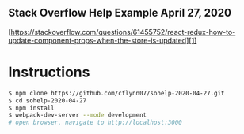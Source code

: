 Stack Overflow Help Example April 27, 2020
------------------------------------------

[https://stackoverflow.com/questions/61455752/react-redux-how-to-update-component-props-when-the-store-is-updated][1]

Instructions
============
```sh
$ npm clone https://github.com/cflynn07/sohelp-2020-04-27.git
$ cd sohelp-2020-04-27
$ npm install
$ webpack-dev-server --mode development
# open browser, navigate to http://localhost:3000
```

[1]: https://stackoverflow.com/questions/61455752/react-redux-how-to-update-component-props-when-the-store-is-updated
